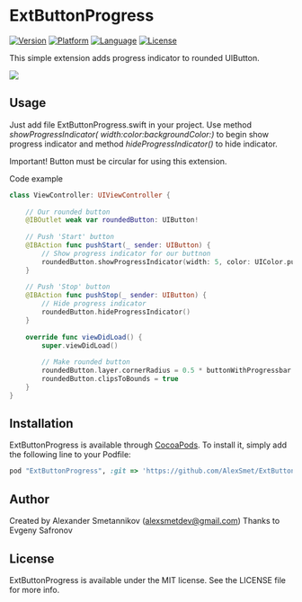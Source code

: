 # ExtButtonProgress
[![Version](https://img.shields.io/badge/version-0.1.1-orange.svg?style=flat)](https://img.shields.io/badge/version-0.1.1-orange.svg)
[![Platform](https://img.shields.io/badge/platform-ios-lightgrey.svg?style=flat)](https://img.shields.io/badge/platform-ios-lightgrey.svg?style=flat)
[![Language](https://img.shields.io/badge/language-swift-orange.svg?style=flat-square)](https://swift.org/about/)
[![License](https://img.shields.io/badge/license-MIT-blue.svg?style=flat)](http://opensource.org/licenses/MIT)

This simple extension adds progress indicator to rounded UIButton. 

<img src="https://user-images.githubusercontent.com/25868364/50404135-78487400-07b5-11e9-9831-31ed74f1ef9b.gif" />


## Usage
Just add file ExtButtonProgress.swift in your project.
Use method *showProgressIndicator( width:color:backgroundColor:)* to begin show progress indicator
and method *hideProgressIndicator()* to hide indicator.
 
Important! Button must be circular for using this extension.

Code example
```swift
class ViewController: UIViewController {
    
    // Our rounded button
    @IBOutlet weak var roundedButton: UIButton!
    
    // Push 'Start' button
    @IBAction func pushStart(_ sender: UIButton) {
        // Show progress indicator for our buttnon 
        roundedButton.showProgressIndicator(width: 5, color: UIColor.purple, backgroundColor: UIColor.lightGray, cycleDuration: 7.0)
    }
    
    // Push 'Stop' button
    @IBAction func pushStop(_ sender: UIButton) {
        // Hide progress indicator
        roundedButton.hideProgressIndicator()
    }
    
    override func viewDidLoad() {
        super.viewDidLoad()
  
        // Make rounded button
        roundedButton.layer.cornerRadius = 0.5 * buttonWithProgressbar.bounds.size.width
        roundedButton.clipsToBounds = true
    }
}
```
## Installation
ExtButtonProgress is available through [CocoaPods](http://cocoapods.org). To install
it, simply add the following line to your Podfile:

```ruby
pod "ExtButtonProgress", :git => 'https://github.com/AlexSmet/ExtButtonProgress.git'
```

## Author
Created by Alexander Smetannikov (alexsmetdev@gmail.com)
Thanks to Evgeny Safronov

## License
ExtButtonProgress is available under the MIT license. See the LICENSE file for more info.
